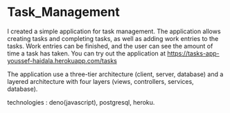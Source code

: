 # Task_Management

I created a simple application for task management. The application allows creating tasks and completing tasks, as well as adding work entries to the tasks. Work entries can be finished, and the user can see the amount of time a task has taken. You can try out the application at https://tasks-app-youssef-haidala.herokuapp.com/tasks

The application use a three-tier architecture (client, server, database) and a layered architecture with four layers (views, controllers, services, database).

technologies : deno(javascript), postgresql, heroku.
